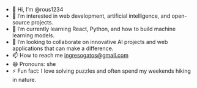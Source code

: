 - 👋 Hi, I’m @rous1234
- 👀 I’m interested in web development, artificial intelligence, and open-source projects.
- 🌱 I’m currently learning React, Python, and how to build machine learning models.
- 💞️ I’m looking to collaborate on innovative AI projects and web applications that can make a difference.
- 📫 How to reach me ingresogatos@gmail.com
- 😄 Pronouns: she
- ⚡ Fun fact:  I love solving puzzles and often spend my weekends hiking in nature.

<!---
rous1234/rous1234 is a ✨ special ✨ repository because its `README.md` (this file) appears on your GitHub profile.
You can click the Preview link to take a look at your changes.
--->
